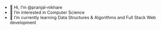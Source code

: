 - 👋 Hi, I’m @pranjal-nikhare
- 👀 I’m interested in Computer Science
- 🌱 I’m currently learning Data Structures & Algorithms and Full Stack Web development

